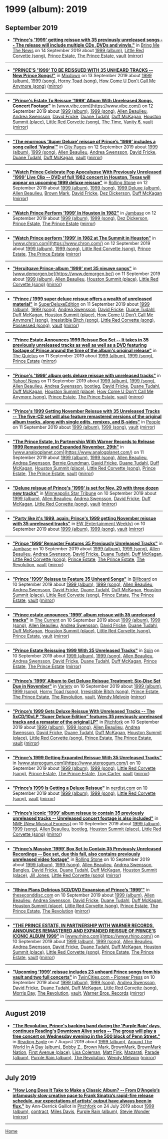 # 1999 (album): 2019

## September 2019

 - [**"Prince's '1999' getting reissue with 35 previously unreleased songs -- The release will include multiple CDs ,DVDs and vinyls."**](https://bringmethenews.com/minnesota-lifestyle/princes-1999-getting-reissue-with-35-previously-unreleased-songs) in [Bring Me The News](https://bringmethenews.com/) on 14 September 2019 about [1999 (album)](../../../topics/album/1999/index.md), [Little Red Corvette (song)](../../../topics/song/little-red-corvette/index.md), [Prince Estate](../../../topics/prince-estate/index.md), [The Prince Estate](../../../topics/the-prince-estate/index.md), [vault](../../../topics/vault/index.md) ([mirror](https://web.archive.org/web/*/https://bringmethenews.com/minnesota-lifestyle/princes-1999-getting-reissue-with-35-previously-unreleased-songs))

----

 - [**"PRINCE'S '1999' TO BE REISSUED WITH 35 UNHEARD TRACKS -- New Prince Songs!"**](http://www.mixdownmag.com.au/princes-1999-be-reissued-35-unheard-tracks) in [Mixdown](http://www.mixdownmag.com.au/) on 13 September 2019 about [1999 (album)](../../../topics/album/1999/index.md), [1999 (song)](../../../topics/song/1999/index.md), [Horny Toad (song)](../../../topics/song/horny-toad/index.md), [How Come U Don't Call Me Anymore (song)](../../../topics/song/how-come-u-don-t-call-me-anymore/index.md) ([mirror](https://web.archive.org/web/*/http://www.mixdownmag.com.au/princes-1999-be-reissued-35-unheard-tracks))

----

 - [**"Prince's Estate To Reissue '1999' Album With Unreleased Songs, Concert Footage"**](https://www.vibe.com/2019/09/princes-estate-to-reissue-1999-album-with-unreleased-songs-concert-footage) in [www.vibe.com](https://www.vibe.com/) on 12 September 2019 about [1999 (album)](../../../topics/album/1999/index.md), [1999 (song)](../../../topics/song/1999/index.md), [Allen Beaulieu](../../../topics/allen-beaulieu/index.md), [Andrea Swensson](../../../topics/andrea-swensson/index.md), [David Fricke](../../../topics/david-fricke/index.md), [Duane Tudahl](../../../topics/duane-tudahl/index.md), [Duff McKagan](../../../topics/duff-mckagan/index.md), [Houston Summit (place)](../../../topics/place/houston-summit/index.md), [Little Red Corvette (song)](../../../topics/song/little-red-corvette/index.md), [The Time](../../../topics/the-time/index.md), [Vanity 6](../../../topics/vanity-6/index.md), [vault](../../../topics/vault/index.md) ([mirror](https://web.archive.org/web/*/https://www.vibe.com/2019/09/princes-estate-to-reissue-1999-album-with-unreleased-songs-concert-footage))

----

 - [**"The enormous ‘Super Deluxe’ reissue of Prince’s ‘1999’ includes a song called ‘Vagina’"**](http://www.citypages.com/music/the-enormous-super-deluxe-reissue-of-princes-1999-includes-a-song-called-vagina/560135381) in [City Pages](http://www.citypages.com/) on 12 September 2019 about [1999 (album)](../../../topics/album/1999/index.md), [1999 (song)](../../../topics/song/1999/index.md), [Allen Beaulieu](../../../topics/allen-beaulieu/index.md), [Andrea Swensson](../../../topics/andrea-swensson/index.md), [David Fricke](../../../topics/david-fricke/index.md), [Duane Tudahl](../../../topics/duane-tudahl/index.md), [Duff McKagan](../../../topics/duff-mckagan/index.md), [vault](../../../topics/vault/index.md) ([mirror](https://web.archive.org/web/*/http://www.citypages.com/music/the-enormous-super-deluxe-reissue-of-princes-1999-includes-a-song-called-vagina/560135381))

----

 - [**"Watch Prince Celebrate Pop Apocalypse With Previously Unreleased ‘1999’ Live Clip -- DVD of full 1982 concert in Houston, Texas will appear on upcoming 1999 deluxe reissue"**](https://www.rollingstone.com/music/music-news/prince-1999-live-houston-1982-883499/) in [Rolling Stone](https://www.rollingstone.com/) on 12 September 2019 about [1999 (album)](../../../topics/album/1999/index.md), [1999 (song)](../../../topics/song/1999/index.md), [1999 Deluxe (album)](../../../topics/album/1999-deluxe/index.md), [Allen Beaulieu](../../../topics/allen-beaulieu/index.md), [Brown Mark](../../../topics/brown-mark/index.md), [David Fricke](../../../topics/david-fricke/index.md), [Dez Dickerson](../../../topics/dez-dickerson/index.md), [Duff McKagan](../../../topics/duff-mckagan/index.md) ([mirror](https://web.archive.org/web/*/https://www.rollingstone.com/music/music-news/prince-1999-live-houston-1982-883499/))

----

 - [**"Watch Prince Perform ‘1999’ In Houston In 1982"**](https://www.jambase.com/article/prince-1999-houston-1982) in [Jambase](https://www.jambase.com/) on 12 September 2019 about [1999 (album)](../../../topics/album/1999/index.md), [1999 (song)](../../../topics/song/1999/index.md), [Dez Dickerson](../../../topics/dez-dickerson/index.md), [Prince Estate](../../../topics/prince-estate/index.md), [The Prince Estate](../../../topics/the-prince-estate/index.md) ([mirror](https://web.archive.org/web/*/https://www.jambase.com/article/prince-1999-houston-1982))

----

 - [**"Watch Prince perform '1999' in 1982 at The Summit in Houston"**](https://www.chron.com/entertainment/music/article/Watch-Prince-perform-1999-in-1982-at-The-Summit-14435018.php) in [www.chron.com](https://www.chron.com/) on 12 September 2019 about [1999 (album)](../../../topics/album/1999/index.md), [1999 (song)](../../../topics/song/1999/index.md), [Little Red Corvette (song)](../../../topics/song/little-red-corvette/index.md), [Prince Estate](../../../topics/prince-estate/index.md), [The Prince Estate](../../../topics/the-prince-estate/index.md) ([mirror](https://web.archive.org/web/*/https://www.chron.com/entertainment/music/article/Watch-Prince-perform-1999-in-1982-at-The-Summit-14435018.php))

----

 - [**"Heruitgave Prince-album ‘1999’ met 35 nieuwe songs"**](https://www.demorgen.be/nieuws/heruitgave-prince-album-1999-met-35-nieuwe-songs~bce9c5e6/) in [www.demorgen.be](https://www.demorgen.be/) on 11 September 2019 about [1999 (album)](../../../topics/album/1999/index.md), [Allen Beaulieu](../../../topics/allen-beaulieu/index.md), [Houston Summit (place)](../../../topics/place/houston-summit/index.md), [Little Red Corvette (song)](../../../topics/song/little-red-corvette/index.md) ([mirror](https://web.archive.org/web/*/https://www.demorgen.be/nieuws/heruitgave-prince-album-1999-met-35-nieuwe-songs~bce9c5e6/))

----

 - [**"Prince / 1999 super deluxe reissue offers a wealth of unreleased material"**](https://www.superdeluxeedition.com/news/prince-1999-super-deluxe-reissue-offers-a-wealth-of-unreleased-material/) in [SuperDeluxeEdition](https://www.superdeluxeedition.com/) on 11 September 2019 about [1999 (album)](../../../topics/album/1999/index.md), [1999 (song)](../../../topics/song/1999/index.md), [Andrea Swensson](../../../topics/andrea-swensson/index.md), [David Fricke](../../../topics/david-fricke/index.md), [Duane Tudahl](../../../topics/duane-tudahl/index.md), [Duff McKagan](../../../topics/duff-mckagan/index.md), [Houston Summit (place)](../../../topics/place/houston-summit/index.md), [How Come U Don’t Call Me Anymore? (song)](../../../topics/song/how-come-u-don-t-call-me-anymore/index.md), [Irresistible Bitch (song)](../../../topics/song/irresistible-bitch/index.md), [Little Red Corvette (song)](../../../topics/song/little-red-corvette/index.md), [Possessed (song)](../../../topics/song/possessed/index.md), [vault](../../../topics/vault/index.md) ([mirror](https://web.archive.org/web/*/https://www.superdeluxeedition.com/news/prince-1999-super-deluxe-reissue-offers-a-wealth-of-unreleased-material/))

----

 - [**"Prince Estate Announces 1999 Reissue Box Set -- It takes in 35 previously unreleased tracks as well as well as a DVD featuring footage of Prince around the time of the album's original release"**](https://thequietus.com/articles/27086-prince-1999-reissue-box-set) in [The Quietus](https://thequietus.com/) on 11 September 2019 about [1999 (album)](../../../topics/album/1999/index.md), [1999 (song)](../../../topics/song/1999/index.md), [Prince Estate](../../../topics/prince-estate/index.md) ([mirror](https://web.archive.org/web/*/https://thequietus.com/articles/27086-prince-1999-reissue-box-set))

----

 - [**"Prince's '1999' album gets deluxe reissue with unreleased tracks"**](https://news.yahoo.com/princes-1999-album-gets-deluxe-reissue-unreleased-tracks-155541924.html) in [Yahoo! News](https://news.yahoo.com/) on 11 September 2019 about [1999 (album)](../../../topics/album/1999/index.md), [1999 (song)](../../../topics/song/1999/index.md), [Allen Beaulieu](../../../topics/allen-beaulieu/index.md), [Andrea Swensson](../../../topics/andrea-swensson/index.md), [bootleg](../../../topics/bootleg/index.md), [David Fricke](../../../topics/david-fricke/index.md), [Duane Tudahl](../../../topics/duane-tudahl/index.md), [Duff McKagan](../../../topics/duff-mckagan/index.md), [Houston Summit (place)](../../../topics/place/houston-summit/index.md), [How Come U Don't Call Me Anymore (song)](../../../topics/song/how-come-u-don-t-call-me-anymore/index.md), [Prince Estate](../../../topics/prince-estate/index.md), [The Prince Estate](../../../topics/the-prince-estate/index.md), [vault](../../../topics/vault/index.md) ([mirror](https://web.archive.org/web/*/https://news.yahoo.com/princes-1999-album-gets-deluxe-reissue-unreleased-tracks-155541924.html))

----

 - [**"Prince's 1999 Getting November Reissue with 35 Unreleased Tracks -- The five-CD set will also feature remastered versions of the original album tracks, along with single edits, remixes, and B-sides"**](https://people.com/music/prince-1999-reissue-35-unreleased-tracks/) in [People](https://people.com/) on 11 September 2019 about [1999 (album)](../../../topics/album/1999/index.md), [1999 (song)](../../../topics/song/1999/index.md), [vault](../../../topics/vault/index.md) ([mirror](https://web.archive.org/web/*/https://people.com/music/prince-1999-reissue-35-unreleased-tracks/))

----

 - [**"The Prince Estate, In Partnership With Warner Records to Release 1999 Remastered and Expanded November, 29th"**](https://www.analogplanet.com/content/prince-estate-partnership-warner-records-release-1999-remastered-and-expanded-november-29th) in [www.analogplanet.com](https://www.analogplanet.com/) on 11 September 2019 about [1999 (album)](../../../topics/album/1999/index.md), [1999 (song)](../../../topics/song/1999/index.md), [Allen Beaulieu](../../../topics/allen-beaulieu/index.md), [Andrea Swensson](../../../topics/andrea-swensson/index.md), [Bernie Grundman](../../../topics/bernie-grundman/index.md), [David Fricke](../../../topics/david-fricke/index.md), [Duane Tudahl](../../../topics/duane-tudahl/index.md), [Duff McKagan](../../../topics/duff-mckagan/index.md), [Houston Summit (place)](../../../topics/place/houston-summit/index.md), [Little Red Corvette (song)](../../../topics/song/little-red-corvette/index.md), [Prince Estate](../../../topics/prince-estate/index.md), [The Prince Estate](../../../topics/the-prince-estate/index.md), [vault](../../../topics/vault/index.md) ([mirror](https://web.archive.org/web/*/https://www.analogplanet.com/content/prince-estate-partnership-warner-records-release-1999-remastered-and-expanded-november-29th))

----

 - [**"Deluxe reissue of Prince's '1999' is set for Nov. 29 with three dozen new tracks"**](http://www.startribune.com/deluxe-reissue-of-prince-s-1999-is-set-for-nov-29-with-three-dozen-new-tracks/559971322/) in [Minneapolis Star Tribune](http://www.startribune.com/) on 10 September 2019 about [1999 (album)](../../../topics/album/1999/index.md), [Allen Beaulieu](../../../topics/allen-beaulieu/index.md), [Andrea Swensson](../../../topics/andrea-swensson/index.md), [David Fricke](../../../topics/david-fricke/index.md), [Duff McKagan](../../../topics/duff-mckagan/index.md), [Little Red Corvette (song)](../../../topics/song/little-red-corvette/index.md), [vault](../../../topics/vault/index.md) ([mirror](https://web.archive.org/web/*/http://www.startribune.com/deluxe-reissue-of-prince-s-1999-is-set-for-nov-29-with-three-dozen-new-tracks/559971322/))

----

 - [**"Party like it's 1999, again: Prince's 1999 getting November reissue with 35 unreleased tracks"**](https://ew.com/music/2019/09/10/prince-1999-deluxe-reissue-unreleased-tracks/) in [EW (Entertainment Weekly)](https://ew.com/) on 10 September 2019 about [1999 (album)](../../../topics/album/1999/index.md), [1999 (song)](../../../topics/song/1999/index.md), [vault](../../../topics/vault/index.md) ([mirror](https://web.archive.org/web/*/https://ew.com/music/2019/09/10/prince-1999-deluxe-reissue-unreleased-tracks/))

----

 - [**"Prince ‘1999’ Remaster Features 35 Previously Unreleased Tracks"**](https://www.jambase.com/article/prince-1999-remaster) in [Jambase](https://www.jambase.com/) on 10 September 2019 about [1999 (album)](../../../topics/album/1999/index.md), [1999 (song)](../../../topics/song/1999/index.md), [Allen Beaulieu](../../../topics/allen-beaulieu/index.md), [Andrea Swensson](../../../topics/andrea-swensson/index.md), [David Fricke](../../../topics/david-fricke/index.md), [Duane Tudahl](../../../topics/duane-tudahl/index.md), [Duff McKagan](../../../topics/duff-mckagan/index.md), [Little Red Corvette (song)](../../../topics/song/little-red-corvette/index.md), [Prince Estate](../../../topics/prince-estate/index.md), [The Prince Estate](../../../topics/the-prince-estate/index.md), [The Revolution](../../../topics/the-revolution/index.md), [vault](../../../topics/vault/index.md) ([mirror](https://web.archive.org/web/*/https://www.jambase.com/article/prince-1999-remaster))

----

 - [**"Prince '1999' Reissue to Feature 35 Unheard Songs"**](https://www.billboard.com/articles/news/8529630/prince-1999-reissue) in [Billboard](https://www.billboard.com/) on 10 September 2019 about [1999 (album)](../../../topics/album/1999/index.md), [1999 (song)](../../../topics/song/1999/index.md), [Allen Beaulieu](../../../topics/allen-beaulieu/index.md), [Andrea Swensson](../../../topics/andrea-swensson/index.md), [David Fricke](../../../topics/david-fricke/index.md), [Duane Tudahl](../../../topics/duane-tudahl/index.md), [Duff McKagan](../../../topics/duff-mckagan/index.md), [Houston Summit (place)](../../../topics/place/houston-summit/index.md), [Little Red Corvette (song)](../../../topics/song/little-red-corvette/index.md), [Prince Estate](../../../topics/prince-estate/index.md), [The Prince Estate](../../../topics/the-prince-estate/index.md), [vault](../../../topics/vault/index.md) ([mirror](https://web.archive.org/web/*/https://www.billboard.com/articles/news/8529630/prince-1999-reissue))

----

 - [**"Prince estate announces '1999' album reissue with 35 unreleased tracks"**](https://www.thecurrent.org/feature/2019/09/10/prince-1999-reissue) in [The Current](https://www.thecurrent.org/) on 10 September 2019 about [1999 (album)](../../../topics/album/1999/index.md), [1999 (song)](../../../topics/song/1999/index.md), [Allen Beaulieu](../../../topics/allen-beaulieu/index.md), [Andrea Swensson](../../../topics/andrea-swensson/index.md), [David Fricke](../../../topics/david-fricke/index.md), [Duane Tudahl](../../../topics/duane-tudahl/index.md), [Duff McKagan](../../../topics/duff-mckagan/index.md), [Houston Summit (place)](../../../topics/place/houston-summit/index.md), [Little Red Corvette (song)](../../../topics/song/little-red-corvette/index.md), [Prince Estate](../../../topics/prince-estate/index.md), [vault](../../../topics/vault/index.md) ([mirror](https://web.archive.org/web/*/https://www.thecurrent.org/feature/2019/09/10/prince-1999-reissue))

----

 - [**"Prince Estate Reissuing 1999 With 35 Unreleased Tracks"**](https://www.spin.com/2019/09/prince-1999-reissue-unreleased-songs/) in [Spin](https://www.spin.com/) on 10 September 2019 about [1999 (album)](../../../topics/album/1999/index.md), [1999 (song)](../../../topics/song/1999/index.md), [Allen Beaulieu](../../../topics/allen-beaulieu/index.md), [Andrea Swensson](../../../topics/andrea-swensson/index.md), [David Fricke](../../../topics/david-fricke/index.md), [Duane Tudahl](../../../topics/duane-tudahl/index.md), [Duff McKagan](../../../topics/duff-mckagan/index.md), [Prince Estate](../../../topics/prince-estate/index.md), [The Prince Estate](../../../topics/the-prince-estate/index.md) ([mirror](https://web.archive.org/web/*/https://www.spin.com/2019/09/prince-1999-reissue-unreleased-songs/))

----

 - [**"Prince’s ‘1999’ Album to Get Deluxe Reissue Treatment: Six-Disc Set Due in November"**](https://variety.com/2019/music/news/prince-1999-album-deluxe-reissue-november-1203331220/) in [Variety](https://variety.com/) on 10 September 2019 about [1999 (album)](../../../topics/album/1999/index.md), [1999 (song)](../../../topics/song/1999/index.md), [Horny Toad (song)](../../../topics/song/horny-toad/index.md), [Irresistible Bitch (song)](../../../topics/song/irresistible-bitch/index.md), [Prince Estate](../../../topics/prince-estate/index.md), [The Prince Estate](../../../topics/the-prince-estate/index.md), [The Revolution](../../../topics/the-revolution/index.md), [vault](../../../topics/vault/index.md), [Wendy Melvoin](../../../topics/wendy-melvoin/index.md) ([mirror](https://web.archive.org/web/*/https://variety.com/2019/music/news/prince-1999-album-deluxe-reissue-november-1203331220/))

----

 - [**"Prince’s 1999 Gets Deluxe Reissue With Unreleased Tracks -- The 5xCD/10xLP “Super Deluxe Edition” features 35 previously unreleased tracks and a remaster of the original LP"**](https://pitchfork.com/news/princes-1999-gets-deluxe-reissue-with-unreleased-tracks/) in [Pitchfork](https://pitchfork.com/) on 10 September 2019 about [1999 (album)](../../../topics/album/1999/index.md), [1999 (song)](../../../topics/song/1999/index.md), [Allen Beaulieu](../../../topics/allen-beaulieu/index.md), [Andrea Swensson](../../../topics/andrea-swensson/index.md), [David Fricke](../../../topics/david-fricke/index.md), [Duane Tudahl](../../../topics/duane-tudahl/index.md), [Duff McKagan](../../../topics/duff-mckagan/index.md), [Houston Summit (place)](../../../topics/place/houston-summit/index.md), [Little Red Corvette (song)](../../../topics/song/little-red-corvette/index.md), [Prince Estate](../../../topics/prince-estate/index.md), [The Prince Estate](../../../topics/the-prince-estate/index.md), [vault](../../../topics/vault/index.md) ([mirror](https://web.archive.org/web/*/https://pitchfork.com/news/princes-1999-gets-deluxe-reissue-with-unreleased-tracks/))

----

 - [**"Prince’s 1999 Getting Expanded Reissue With 35 Unreleased Tracks"**](https://www.stereogum.com/2057855/princes-1999-getting-expanded-reissue-with-35-unreleased-tracks/news/) in [www.stereogum.com](https://www.stereogum.com/) on 10 September 2019 about [1999 (album)](../../../topics/album/1999/index.md), [1999 (song)](../../../topics/song/1999/index.md), [Little Red Corvette (song)](../../../topics/song/little-red-corvette/index.md), [Prince Estate](../../../topics/prince-estate/index.md), [The Prince Estate](../../../topics/the-prince-estate/index.md), [Troy Carter](../../../topics/troy-carter/index.md), [vault](../../../topics/vault/index.md) ([mirror](https://web.archive.org/web/*/https://www.stereogum.com/2057855/princes-1999-getting-expanded-reissue-with-35-unreleased-tracks/news/))

----

 - [**"Prince’s 1999 Is Getting a Deluxe Reissue"**](https://nerdist.com/article/princes-1999-getting-a-deluxe-issue/) in [nerdist.com](https://nerdist.com/) on 10 September 2019 about [1999 (album)](../../../topics/album/1999/index.md), [1999 (song)](../../../topics/song/1999/index.md), [Little Red Corvette (song)](../../../topics/song/little-red-corvette/index.md), [vault](../../../topics/vault/index.md) ([mirror](https://web.archive.org/web/*/https://nerdist.com/article/princes-1999-getting-a-deluxe-issue/))

----

 - [**"Prince’s iconic ‘1999’ album reissue to contain 35 previously unreleased tracks -- Unreleased concert footage is also included"**](https://www.nme.com/news/music/princes-iconic-1999-album-reissue-to-contain-35-previously-unreleased-tracks-2546731) in [NME (New Musical Express)](https://www.nme.com/) on 10 September 2019 about [1999 (album)](../../../topics/album/1999/index.md), [1999 (song)](../../../topics/song/1999/index.md), [Allen Beaulieu](../../../topics/allen-beaulieu/index.md), [bootleg](../../../topics/bootleg/index.md), [Houston Summit (place)](../../../topics/place/houston-summit/index.md), [Little Red Corvette (song)](../../../topics/song/little-red-corvette/index.md) ([mirror](https://web.archive.org/web/*/https://www.nme.com/news/music/princes-iconic-1999-album-reissue-to-contain-35-previously-unreleased-tracks-2546731))

----

 - [**"Prince’s Massive ‘1999’ Box Set to Contain 35 Previously Unreleased Recordings -- Box set, due this fall, also contains previously unreleased video footage"**](https://www.rollingstone.com/music/music-news/prince-1999-reissue-882749/) in [Rolling Stone](https://www.rollingstone.com/) on 10 September 2019 about [1999 (album)](../../../topics/album/1999/index.md), [1999 (song)](../../../topics/song/1999/index.md), [Allen Beaulieu](../../../topics/allen-beaulieu/index.md), [Andrea Swensson](../../../topics/andrea-swensson/index.md), [Bangles](../../../topics/bangles/index.md), [David Fricke](../../../topics/david-fricke/index.md), [Duane Tudahl](../../../topics/duane-tudahl/index.md), [Duff McKagan](../../../topics/duff-mckagan/index.md), [Houston Summit (place)](../../../topics/place/houston-summit/index.md), [Jill Jones](../../../topics/jill-jones/index.md), [Little Red Corvette (song)](../../../topics/song/little-red-corvette/index.md) ([mirror](https://web.archive.org/web/*/https://www.rollingstone.com/music/music-news/prince-1999-reissue-882749/))

----

 - [**"Rhino Plans Delirious 5CD/DVD Expansion of Prince’s ‘1999’"**](https://theseconddisc.com/2019/09/rhino-plans-delirious-5cd-dvd-expansion-of-princes-1999/) in [theseconddisc.com](https://theseconddisc.com/) on 10 September 2019 about [1999 (album)](../../../topics/album/1999/index.md), [Allen Beaulieu](../../../topics/allen-beaulieu/index.md), [Andrea Swensson](../../../topics/andrea-swensson/index.md), [David Fricke](../../../topics/david-fricke/index.md), [Duane Tudahl](../../../topics/duane-tudahl/index.md), [Duff McKagan](../../../topics/duff-mckagan/index.md), [Houston Summit (place)](../../../topics/place/houston-summit/index.md), [Little Red Corvette (song)](../../../topics/song/little-red-corvette/index.md), [Prince Estate](../../../topics/prince-estate/index.md), [The Prince Estate](../../../topics/the-prince-estate/index.md), [The Revolution](../../../topics/the-revolution/index.md) ([mirror](https://web.archive.org/web/*/https://theseconddisc.com/2019/09/rhino-plans-delirious-5cd-dvd-expansion-of-princes-1999/))

----

 - [**"THE PRINCE ESTATE, IN PARTNERSHIP WITH WARNER RECORDS, ANNOUNCES REMASTERED AND EXPANDED REISSUE OF PRINCE’S ICONIC ALBUM 1999"**](https://www.rhino.com/article/the-prince-estate-in-partnership-with-warner-records-announces-remastered-and-expanded) in [www.rhino.com](https://www.rhino.com/) on 10 September 2019 about [1999 (album)](../../../topics/album/1999/index.md), [1999 (song)](../../../topics/song/1999/index.md), [Allen Beaulieu](../../../topics/allen-beaulieu/index.md), [Andrea Swensson](../../../topics/andrea-swensson/index.md), [David Fricke](../../../topics/david-fricke/index.md), [Duane Tudahl](../../../topics/duane-tudahl/index.md), [Duff McKagan](../../../topics/duff-mckagan/index.md), [Houston Summit (place)](../../../topics/place/houston-summit/index.md), [Little Red Corvette (song)](../../../topics/song/little-red-corvette/index.md), [Prince Estate](../../../topics/prince-estate/index.md), [The Prince Estate](../../../topics/the-prince-estate/index.md), [vault](../../../topics/vault/index.md) ([mirror](https://web.archive.org/web/*/https://www.rhino.com/article/the-prince-estate-in-partnership-with-warner-records-announces-remastered-and-expanded))

----

 - [**"Upcoming ‘1999’ reissue includes 23 unheard Prince songs from his vault and two full concerts"**](https://www.twincities.com/2019/09/10/upcoming-1999-reissue-includes-23-unheard-prince-songs-from-his-vault-and-two-full-concerts/) in [TwinCities.com - Pioneer Press](https://www.twincities.com/) on 10 September 2019 about [1999 (album)](../../../topics/album/1999/index.md), [1999 (song)](../../../topics/song/1999/index.md), [Andrea Swensson](../../../topics/andrea-swensson/index.md), [David Fricke](../../../topics/david-fricke/index.md), [Duane Tudahl](../../../topics/duane-tudahl/index.md), [Duff McKagan](../../../topics/duff-mckagan/index.md), [Little Red Corvette (song)](../../../topics/song/little-red-corvette/index.md), [Morris Day](../../../topics/morris-day/index.md), [The Revolution](../../../topics/the-revolution/index.md), [vault](../../../topics/vault/index.md), [Warner Bros. Records](../../../topics/warner-bros-records/index.md) ([mirror](https://web.archive.org/web/*/https://www.twincities.com/2019/09/10/upcoming-1999-reissue-includes-23-unheard-prince-songs-from-his-vault-and-two-full-concerts/))

----

## August 2019

 - [**"The Revolution, Prince's backing band during the 'Purple Rain' days, continues Reading's Downtown Alive series -- The group will play a free concert on Wednesday evening in the 500 block of Penn Street."**](https://www.readingeagle.com/weekend/article/readings-downtown-alive-series-says-welcome-to-the-revolution) in [Reading Eagle](https://www.readingeagle.com/) on 7 August 2019 about [1999 (album)](../../../topics/album/1999/index.md), [Around The World In A Day (album)](../../../topics/album/around-the-world-in-a-day/index.md), [Bobby Z.](../../../topics/bobby-z/index.md), [Brown Mark](../../../topics/brown-mark/index.md), [BrownMark](../../../topics/brownmark/index.md), [BrownMark Nation](../../../topics/brownmark-nation/index.md), [First Avenue (place)](../../../topics/place/first-avenue/index.md), [Lisa Coleman](../../../topics/lisa-coleman/index.md), [Matt Fink](../../../topics/matt-fink/index.md), [Mazarati](../../../topics/mazarati/index.md), [Parade (album)](../../../topics/album/parade/index.md), [Purple Rain (album)](../../../topics/album/purple-rain/index.md), [The Revolution](../../../topics/the-revolution/index.md), [Wendy Melvoin](../../../topics/wendy-melvoin/index.md) ([mirror](https://web.archive.org/web/*/https://www.readingeagle.com/weekend/article/readings-downtown-alive-series-says-welcome-to-the-revolution))

----

## July 2019

 - [**"How Long Does It Take to Make a Classic Album? -- From D’Angelo’s infamously slow creative pace to Frank Sinatra’s rapid-fire release schedule, our expectations of artists’ output have always been in flux."**](https://pitchfork.com/features/article/how-long-does-it-take-to-make-a-classic-album/) by Ann-Derrick Gaillot in [Pitchfork](https://pitchfork.com/) on 24 July 2019 about [1999 (album)](../../../topics/album/1999/index.md), [contract](../../../topics/contract/index.md), [Miles Davis](../../../topics/miles-davis/index.md), [Purple Rain (album)](../../../topics/album/purple-rain/index.md), [Stevie Wonder](../../../topics/stevie-wonder/index.md) ([mirror](https://web.archive.org/web/*/https://pitchfork.com/features/article/how-long-does-it-take-to-make-a-classic-album/))

----

[Home](../)
